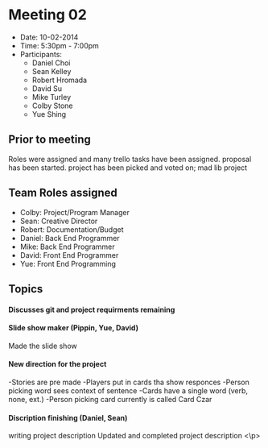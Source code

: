 # Meeting 02
- Date: 10-02-2014
- Time: 5:30pm - 7:00pm
- Participants:
	- Daniel Choi
	- Sean Kelley
	- Robert Hromada
	- David Su
	- Mike Turley
	- Colby Stone
	- Yue Shing

## Prior to meeting
<p> Roles were assigned and many trello tasks have been assigned. proposal has been started.  project has been picked and voted on; mad lib project</p>

## Team Roles assigned
- Colby: Project/Program Manager
- Sean: Creative Director
- Robert: Documentation/Budget
- Daniel: Back End Programmer
- Mike: Back End Programmer
- David: Front End Programmer
- Yue: Front End Programming

## Topics

#### Discusses git and project requirments remaining

#### Slide show maker (Pippin, Yue, David)
<p>
Made the slide show
</p>

#### New direction for the project
-Stories are pre made
-Players put in cards tha show responces
-Person picking word sees context of sentence
-Cards have a single word (verb, none, ext.)
-Person picking card currently is called Card Czar

#### Discription finishing (Daniel, Sean)
<p>
writing project description
Updated and completed project description
<\p>
